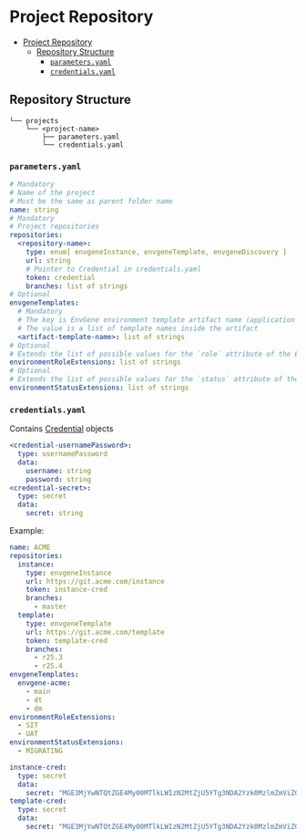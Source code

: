 # Project Repository

- [Project Repository](#project-repository)
  - [Repository Structure](#repository-structure)
    - [`parameters.yaml`](#parametersyaml)
    - [`credentials.yaml`](#credentialsyaml)

## Repository Structure

```text
└── projects
    └── <project-name>
        ├── parameters.yaml
        └── credentials.yaml
```

### `parameters.yaml`

```yaml
# Mandatory
# Name of the project
# Must be the same as parent folder name
name: string
# Mandatory
# Project repositories
repositories:
  <repository-name>:
    type: enum[ envgeneInstance, envgeneTemplate, envgeneDiscovery ]
    url: string
    # Pointer to Credential in credentials.yaml
    token: credential
    branches: list of strings
# Optional
envgeneTemplates:
  # Mandatory
  # The key is EnvGene environment template artifact name (application from the application:version notation)
  # The value is a list of template names inside the artifact
  <artifact-template-name>: list of strings
# Optional
# Extends the list of possible values for the `role` attribute of the Environment in this project
environmentRoleExtensions: list of strings
# Optional
# Extends the list of possible values for the `status` attribute of the Environment in this project
environmentStatusExtensions: list of strings
```

### `credentials.yaml`

Contains [Credential](https://github.com/Netcracker/qubership-envgene/blob/main/docs/envgene-objects.md#credential) objects

```yaml
<credential-usernamePassword>:
  type: usernamePassword
  data:
    username: string
    password: string
<credential-secret>:
  type: secret
  data:
    secret: string
```

Example:

```yaml
name: ACME
repositories:
  instance:
    type: envgeneInstance
    url: https://git.acme.com/instance
    token: instance-cred
    branches:
      - master
  template:
    type: envgeneTemplate
    url: https://git.acme.com/template
    token: template-cred
    branches:
      - r25.3
      - r25.4
envgeneTemplates:
  envgene-acme:
    - main
    - dt
    - dm
environmentRoleExtensions:
  - SIT
  - UAT
environmentStatusExtensions:
  - MIGRATING
```

```yaml
instance-cred:
  type: secret
  data:
    secret: "MGE3MjYwNTQtZGE4My00MTlkLWIzN2MtZjU5YTg3NDA2Yzk0MzlmZmViZGUtYWY4_PF84_ba"
template-cred:
  type: secret
  data:
    secret: "MGE3MjYwNTQtZGE4My00MTlkLWIzN2MtZjU5YTg3NDA2Yzk0MzlmZmViZGUtYWY4_PF84_bb"
```
